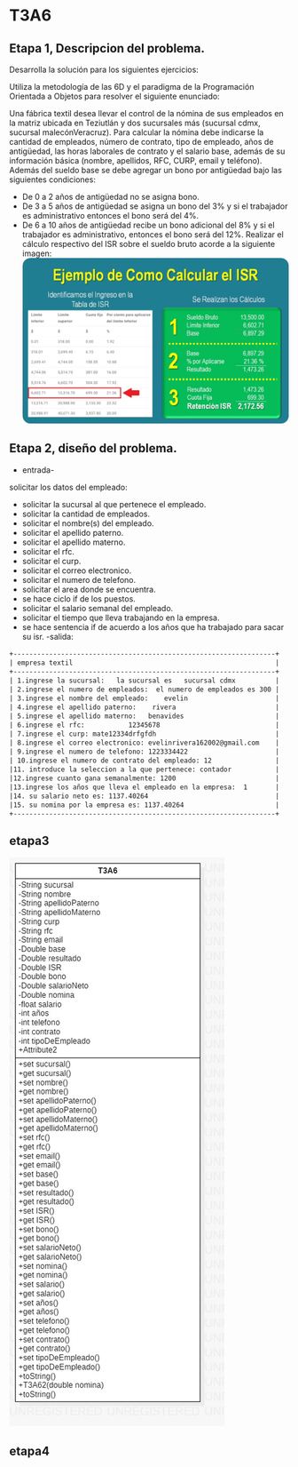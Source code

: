 # T3A6
## Etapa 1, Descripcion del problema.
Desarrolla la solución para los siguientes ejercicios:

Utiliza la metodología de las 6D y el paradigma de la Programación Orientada a Objetos para resolver el siguiente enunciado:

Una fábrica textil desea llevar el control de la nómina de sus empleados en la matriz ubicada en Teziutlán y dos sucursales más (sucursal cdmx, sucursal malecónVeracruz). Para calcular la nómina debe indicarse la cantidad de empleados, número de contrato, tipo de empleado, años de antigüedad, las horas laborales de contrato y el salario base, además de su información básica (nombre, apellidos, RFC, CURP, email y teléfono).
Además del sueldo base se debe agregar un bono por antigüedad bajo las siguientes condiciones:
* De 0 a 2 años de antigüedad no se asigna bono.
* De 3 a 5 años de antigüedad se asigna un bono del 3% y si el trabajador es administrativo entonces el bono será del 4%.
* De 6 a 10 años de antigüedad recibe un bono adicional del 8% y si el trabajador es administrativo, entonces el bono será del 12%.
Realizar el cálculo respectivo del ISR sobre el sueldo bruto acorde a la siguiente imagen:
![](https://github.com/minani2119/T3A6/blob/af2b48988031fa8a29429a285bcf169bbcbaa831/isr.jpeg)

## Etapa 2, diseño del problema.

* entrada-

solicitar los datos del empleado:
* solicitar la sucursal al que pertenece el empleado.
* solicitar la cantidad de empleados.
* solicitar el nombre(s) del empleado.
* solicitar el apellido paterno.
* solicitar el apellido materno.
* solicitar el rfc.
* solicitar el curp.
* solicitar el correo electronico.
* solicitar el numero de telefono.
* solicitar el area donde se encuentra.
* se hace ciclo if de los puestos.
* solicitar el salario semanal del empleado.
* solicitar el tiempo que lleva trabajando en la empresa.
* se hace sentencia if de acuerdo a los años que ha trabajado para sacar su isr.
-salida:


~~~
+------------------------------------------------------------------+
| empresa textil                                                   |
+------------------------------------------------------------------+
| 1.ingrese la sucursal:   la sucursal es   sucursal cdmx          |
| 2.ingrese el numero de empleados:  el numero de empleados es 300 |
| 3.ingrese el nombre del empleado:    evelin                      |
| 4.ingrese el apellido paterno:    rivera                         |
| 5.ingrese el apellido materno:   benavides                       |
| 6.ingrese el rfc:           12345678                             |
| 7.ingrese el curp: mate12334drfgfdh                              |
| 8.ingrese el correo electronico: evelinrivera162002@gmail.com    |
| 9.ingrese el numero de telefono: 1223334422                      |
| 10.ingrese el numero de contrato del empleado: 12                |
|11. introduce la seleccion a la que pertenece: contador           |
|12.ingrese cuanto gana semanalmente: 1200                         |
|13.ingrese los años que lleva el empleado en la empresa:  1       |
|14. su salario neto es: 1137.40264                                |
|15. su nomina por la empresa es: 1137.40264                       |
+------------------------------------------------------------------+

~~~
## etapa3

![](https://github.com/minani2119/T3A6/blob/0942246643810b8c00dee62ce6b01cae546739c4/t3a6.jpeg)

## etapa4


